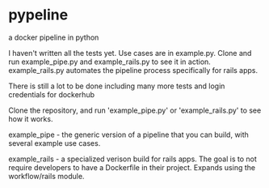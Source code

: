 # pypeline
a docker pipeline in python

I haven't written all the tests yet. Use cases are in example.py. Clone and run example_pipe.py and example_rails.py to see it in action.
example_rails.py automates the pipeline process specifically for rails apps.

There is still a lot to be done including many more tests and login credentials for dockerhub

Clone the repository, and run 'example_pipe.py' or 'example_rails.py' to see how it works. 

example_pipe - the generic version of a pipeline that you can build, with several example use cases.

example_rails - a specialized verison build for rails apps. The goal is to not require developers to have a Dockerfile in their project. Expands using the workflow/rails module.
